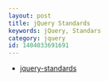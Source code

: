 ```yaml
---
layout: post
title: jQuery Standards
keywords: jQuery, Standars
category: jquery
id: 1404033691691
---
```


* [jquery-standards](http://lab.abhinayrathore.com/jquery-standards/)